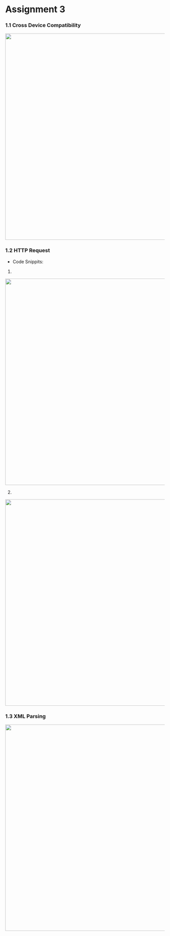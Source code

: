 # Assignment 3 
### 1.1 Cross Device Compatibility

<p align=center>
<img src= "https://github.com/silverkeytech/summer-2023/assets/76080440/e379e921-d710-44d6-8a39-7ecbd83e357d" width="650"/>
</p>

### 1.2 HTTP Request
* Code Snippits:
1.
<p align=center>
<img src= "https://github.com/silverkeytech/summer-2023/assets/76080440/6bbf165a-0d7f-4d18-b9d5-02aa6d8f1378" width="650"/>
</p>

2.
<p align=center>
<img src= "https://github.com/silverkeytech/summer-2023/assets/76080440/e824835a-67e4-40a2-9392-67436b5c90cf" width="650"/>
</p>

### 1.3 XML Parsing
<p align=center>
<img src= "https://github.com/silverkeytech/summer-2023/assets/76080440/92bc41cb-3929-4f23-ae17-4a081922715b" width="650"/>
</p>
